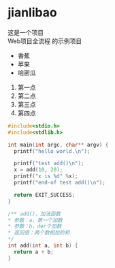 # jianlibao
这是一个项目  
Web项目全流程
的示例项目

- 香蕉
- 苹果
- 哈密瓜

1. 第一点
1. 第二点
1. 第三点
1. 第四点

```c
#include<stdio.h>
#include<stdlib.h>

int main(int argc, char** argv) {
  printf("hello world.\n");

  printf("test add()\n");
  x = add(10, 20);
  printf("x is %d" %x);
  printf("end-of test add()\n");

  return EXIT_SUCCESS;
}

/** add()，加法函数
* 参数：a，第一个加数
* 参数：b，der个加数
* 返回值：两个数相加的和
*/
int add(int a, int b) {
  return a + b;
}
```

